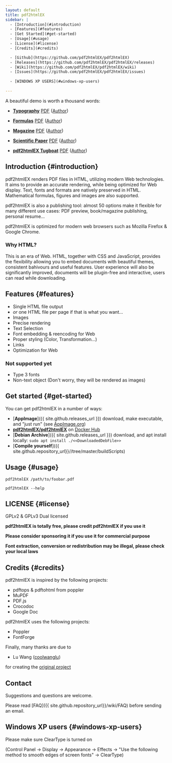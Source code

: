 ```yaml
---
layout: default
title: pdf2htmlEX
sidebar: |
  - [Introduction](#introduction)
  - [Features](#features)
  - [Get Started](#get-started)
  - [Usage](#usage)
  - [License](#license)
  - [Credits](#credits)

  - [Github](https://github.com/pdf2htmlEX/pdf2htmlEX)
  - [Releases](https://github.com/pdf2htmlEX/pdf2htmlEX/releases)
  - [Wiki](https://github.com/pdf2htmlEX/pdf2htmlEX/wiki)
  - [Issues](https://github.com/pdf2htmlEX/pdf2htmlEX/issues)
  
  - [WINDOWS XP USERS](#windows-xp-users)
  
---
```

A beautiful demo is worth a thousand words:

* [**Typography**](/demo/geneve.html)
  [PDF](https://github.com/raphink/geneve_1564/releases/download/2016-06-08_02/geneve_1564.pdf) 
  (<a href="https://github.com/raphink/geneve_1564" target="_blank">Author</a>) 
* [**Formulas**](/demo/cheat.html) 
  [PDF](http://www.tug.org/texshowcase/cheat.pdf) 
  (<a href="http://www.tug.org/texshowcase" target="_blank">Author</a>)
* [**Magazine**](/demo/issue65_en.html) 
  [PDF](http://dl.fullcirclemagazine.org/issue65_en.pdf) 
  (<a href="http://fullcirclemagazine.org" target="_blank">Author</a>) 
* [**Scientific Paper**](/demo/demo.html) 
  [PDF](http://citeseerx.ist.psu.edu/viewdoc/download?doi=10.1.1.148.349&rep=rep1&type=pdf) 
  (<a href="https://citeseerx.ist.psu.edu/viewdoc/summary?doi=10.1.1.148.349" target="_blank">Author</a>)

* [**pdf2htmlEX Tugboat**](doc/tb108wang.html)
  [PDF](doc/tb108wang.pdf)
  (<a href="https://github.com/coolwanglu" target="_blank">Author</a>)

## Introduction {#introduction}

pdf2htmlEX renders PDF files in HTML, utilizing modern Web technologies. 
It aims to provide an accurate rendering, while being optimized for Web 
display. Text, fonts and formats are natively preserved in HTML. 
Mathematical formulas, figures and images are also supported. 

pdf2htmlEX is also a publishing tool: almost 50 options make it flexible 
for many different use cases: PDF preview, book/magazine publishing, 
personal resume... 

pdf2htmlEX is optimized for modern web browsers such as Mozilla Firefox & Google 
Chrome. 

### Why HTML?

This is an era of Web. HTML, together with CSS and JavaScript, provides 
the flexibility allowing you to embed documents with beautiful themes, 
consistent bahivours and useful features. User experience will also be 
significantly improved, documents will be plugin-free and interactive, 
users can read while downloading. 

## Features {#features}

* Single HTML file output
* *or* one HTML file per page if that is what you want...
* Images
* Precise rendering 
* Text Selection
* Font embedding & reencoding for Web
* Proper styling (Color, Transformation...)
* Links
* Optimization for Web 

### Not supported yet

* Type 3 fonts
* Non-text object (Don't worry, they will be rendered as images)

## Get started {#get-started}

You can get pdf2htmlEX in a number of ways:

* [**AppImage**]({{ site.github.releases_url }}) download, make executable, and "just run" (see 
  <a href="https://appimage.org/" target="_blank">AppImage.org</a>) 
* [**pdf2htmlEX/pdf2htmlEX**](https://hub.docker.com/orgs/pdf2htmlex/) on 
  <a href="https://hub.docker.com/" target="_blank">Docker Hub</a> 
* [**Debian Archive**]({{ site.github.releases_url }}) download, and apt install locally:
  `sudo apt install ./<<DownloadedDebFile>>`
* [**Compile yourself**]({{ site.github.repository_url}}//tree/master/buildScripts)

## Usage {#usage}

    pdf2htmlEX /path/to/foobar.pdf

    pdf2htmlEX --help

## LICENSE {#license}

GPLv2 & GPLv3 Dual licensed

**pdf2htmlEX is totally free, please credit pdf2htmlEX if you use it**

**Please consider sponsoring it if you use it for commercial purpose**

**Font extraction, conversion or redistribution may be illegal, please check your local laws**

## Credits {#credits}

pdf2htmlEX is inspired by the following projects:

* pdftops & pdftohtml from poppler 
* MuPDF
* PDF.js
* Crocodoc
* Google Doc

pdf2htmlEX uses the following projects:

* Poppler
* FontForge

Finally, many thanks are due to 

* Lu Wang ([coolwanglu](https://github.com/coolwanglu)) 

for creating the [original project](https://github.com/coolwanglu/pdf2htmlEX)

## Contact

Suggestions and questions are welcome. 

Please read [FAQ]({{ site.github.repository_url}}/wiki/FAQ) before sending an email.

## Windows XP users {#windows-xp-users}

Please make sure ClearType is turned on

(Control Panel -> Display -> Appearance -> Effects -> "Use the following method to smooth edges of screen fonts" -> ClearType)
